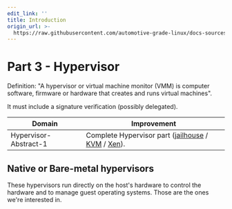```yaml
---
edit_link: ''
title: Introduction
origin_url: >-
  https://raw.githubusercontent.com/automotive-grade-linux/docs-sources/master/docs/security-blueprint/part-3/0_Abstract.md
---
```


<!-- WARNING: This file is generated by fetch_docs.js using /home/boron/Documents/AGL/docs-webtemplate/site/_data/tocs/architecture/master/security_blueprint-security-blueprint-book.yml -->

# Part 3 - Hypervisor

Definition: "A hypervisor or virtual machine monitor (VMM) is computer software,
firmware or hardware that creates and runs virtual machines".

It must include a signature verification (possibly delegated).

<!-- section-todo -->

Domain                | Improvement
--------------------- | ---------------------------------------------------------------------------------------------------------------------------------------------------------------------
Hypervisor-Abstract-1 | Complete Hypervisor part ([jailhouse](https://github.com/siemens/jailhouse) / [KVM](https://www.linux-kvm.org/page/Main_Page) / [Xen](https://www.xenproject.org/developers/teams/embedded-and-automotive.html)).

<!-- end-section-todo -->

## Native or Bare-metal hypervisors

These hypervisors run directly on the host's hardware to control the hardware and to manage guest operating systems. Those are the ones we're interested in.
